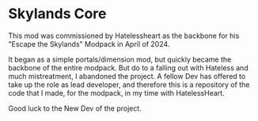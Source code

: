 # Skylands Core

This mod was commissioned by Hatelessheart as the backbone for his "Escape the Skylands" Modpack in April of 2024.

It began as a simple portals/dimension mod, but quickly became the backbone of the entire modpack. But do to a falling out with Hateless and much mistreatment, I abandoned the project.
A fellow Dev has offered to take up the role as lead developer, and therefore this is a repository of the code that I made, for the modpack, in my time with HatelessHeart.

Good luck to the New Dev of the project.
